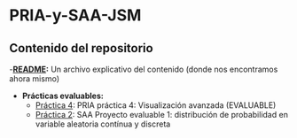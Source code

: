 # PRIA-y-SAA-JSM

## Contenido del repositorio

-**[README](README.md):** Un archivo explicativo del contenido (donde nos encontramos ahora mismo)

- **Prácticas evaluables:**
  - [Práctica 4](Practica4.qmd): PRIA práctica 4: Visualización avanzada (EVALUABLE)
  - [Práctica 2](Practica2.qmd): SAA Proyecto evaluable 1: distribución de probabilidad en variable aleatoria contínua y discreta

